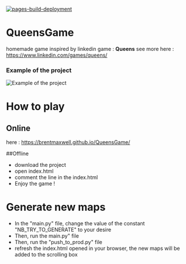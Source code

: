 [![pages-build-deployment](https://github.com/Mr-Donot/QueensGame/actions/workflows/pages/pages-build-deployment/badge.svg)](https://github.com/Mr-Donot/QueensGame/actions/workflows/pages/pages-build-deployment)

# QueensGame

homemade game inspired by linkedin game : **Queens**
see more here : https://www.linkedin.com/games/queens/

### Example of the project
![Example of the project](img/readme_1.png)

# How to play

## Online
here : https://brentmaxwell.github.io/QueensGame/

##Offline
- download the project
- open index.html
- comment the <script src="verif_auth.js"></script> line in the index.html
- Enjoy the game !

# Generate new maps

- In the "main.py" file, change the value of the constant "NB_TRY_TO_GENERATE" to your desire
- Then, run the main.py" file
- Then, run the "push_to_prod.py" file
- refresh the index.html opened in your browser, the new maps will be added to the scrolling box
